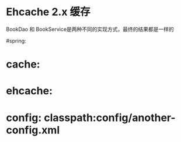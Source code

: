 # Ehcache 2.x 缓存

BookDao 和 BookService是两种不同的实现方式，最终的结果都是一样的

#spring:
#  cache:
#    ehcache:
#      config: classpath:config/another-config.xml

